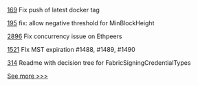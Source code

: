 
[169](https://github.com/hyperledger/firefly-ethconnect/pull/169) Fix push of latest docker tag

[195](https://github.com/hyperledger/fabric-sdk-go/pull/195) fix: allow negative threshold for MinBlockHeight

[2896](https://github.com/hyperledger/besu/pull/2896) Fix concurrency issue on Ethpeers

[1521](https://github.com/hyperledger/iroha/pull/1521) FIx MST expiration #1488, #1489, #1490

[314](https://github.com/hyperledger-labs/blockchain-carbon-accounting/pull/314) Readme with decision tree for FabricSigningCredentialTypes


[See more >>>](https://start-here.hyperledger.org/pull-requests)
